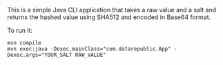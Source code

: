 This is a simple Java CLI application that takes a raw value and a salt and returns the hashed value
using SHA512 and encoded in Base64 format.

To run it:
```
mvn compile
mvn exec:java -Dexec.mainClass="com.datarepublic.App" -Dexec.args="YOUR_SALT RAW_VALUE"
```